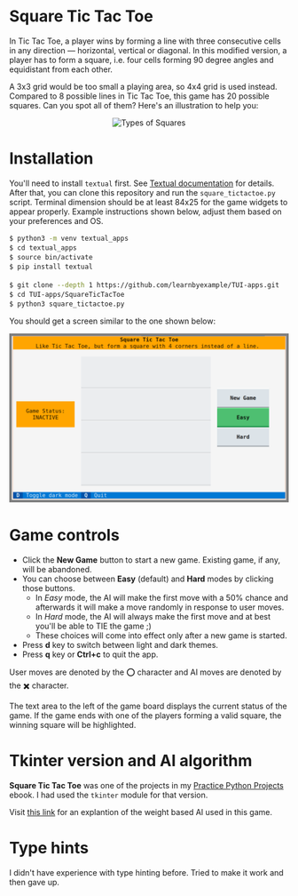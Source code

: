 # Square Tic Tac Toe

In Tic Tac Toe, a player wins by forming a line with three consecutive cells in any direction — horizontal, vertical or diagonal. In this modified version, a player has to form a square, i.e. four cells forming 90 degree angles and equidistant from each other.

A 3x3 grid would be too small a playing area, so 4x4 grid is used instead. Compared to 8 possible lines in Tic Tac Toe, this game has 20 possible squares. Can you spot all of them? Here's an illustration to help you:

<p align="center"><img src="https://learnbyexample.github.io/practice_python_projects/images/square_tic_tac_toe/types_of_squares.png" alt="Types of Squares" /></p>

# Installation

You'll need to install `textual` first. See [Textual documentation](https://textual.textualize.io/getting_started/) for details. After that, you can clone this repository and run the `square_tictactoe.py` script. Terminal dimension should be at least 84x25 for the game widgets to appear properly. Example instructions shown below, adjust them based on your preferences and OS.

```bash
$ python3 -m venv textual_apps
$ cd textual_apps
$ source bin/activate
$ pip install textual

$ git clone --depth 1 https://github.com/learnbyexample/TUI-apps.git
$ cd TUI-apps/SquareTicTacToe
$ python3 square_tictactoe.py
```

You should get a screen similar to the one shown below:

<p align="center"><img src="./square_tictactoe.png" alt="Square Tic Tac Toe initial screen" /></p>

# Game controls

* Click the **New Game** button to start a new game. Existing game, if any, will be abandoned.
* You can choose between **Easy** (default) and **Hard** modes by clicking those buttons.
    * In *Easy* mode, the AI will make the first move with a 50% chance and afterwards it will make a move randomly in response to user moves.
    * In *Hard* mode, the AI will always make the first move and at best you'll be able to TIE the game ;)
    * These choices will come into effect only after a new game is started.
* Press **d** key to switch between light and dark themes.
* Press **q** key or **Ctrl+c** to quit the app.

User moves are denoted by the ⭕️ character and AI moves are denoted by the ✖️  character.

The text area to the left of the game board displays the current status of the game. If the game ends with one of the players forming a valid square, the winning square will be highlighted.

# Tkinter version and AI algorithm

**Square Tic Tac Toe** was one of the projects in my [Practice Python Projects](https://github.com/learnbyexample/practice_python_projects) ebook. I had used the `tkinter` module for that version.

Visit [this link](https://learnbyexample.github.io/practice_python_projects/square_tic_tac_toe/square_tic_tac_toe_ai.html#weight-based-algorithm) for an explantion of the weight based AI used in this game.

# Type hints

I didn't have experience with type hinting before. Tried to make it work and then gave up.

